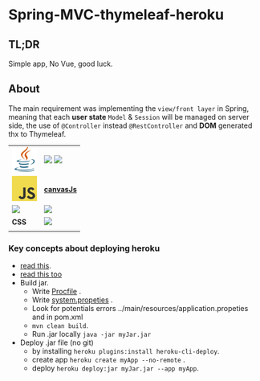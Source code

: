 # Spring-MVC-thymeleaf-heroku
## TL;DR
Simple app, No Vue, good luck.

## About
The main requirement was implementing the ``view/front layer`` in Spring, meaning that each **user state** ``Model`` & ``Session`` will be managed on server side, the use of ``@Controller`` instead ``@RestController`` and **DOM** generated thx to Thymeleaf.

|  | | 
| ------------- | ------------- | 
| <img width="50" src="https://raw.githubusercontent.com/github/explore/80688e429a7d4ef2fca1e82350fe8e3517d3494d/topics/java/java.png" /> | [<img width="50" src="https://avatars0.githubusercontent.com/u/317776?s=200&v=4" />](https://github.com/spring-projects/spring-boot) [<img width="50" src="https://avatars0.githubusercontent.com/u/1492367?s=200&v=4" />](https://github.com/thymeleaf) | 
| <img width="50" src="https://raw.githubusercontent.com/github/explore/80688e429a7d4ef2fca1e82350fe8e3517d3494d/topics/javascript/javascript.png"> | [**canvasJs**](https://canvasjs.com/) |
| <img width="35%" src="https://avatars0.githubusercontent.com/u/1525981?s=200&v=4"> |  <img width="50" src="https://avatars0.githubusercontent.com/u/983927?s=200&v=4" />  |
|  **CSS** | [<img width="50" src="https://avatars1.githubusercontent.com/u/2918581?s=200&v=4">](https://github.com/twbs) |
|  |  |

### Key concepts about deploying heroku

- [read this](https://www.callicoder.com/deploy-host-spring-boot-apps-on-heroku/).
- [read this too](https://devcenter.heroku.com/articles/deploying-java#verify-that-your-pom-xml-file-is-set-up-correctly)
- Build jar.
  - Write [Procfile](https://github.com/addUsername/Spring-MVC-thymeleaf-heroku/blob/main/app/Procfile) .
  - Write [system.propeties](https://github.com/addUsername/Spring-MVC-thymeleaf-heroku/blob/main/app/system.properties) .
  - Look for potentials errors ../main/resources/application.propeties and in pom.xml
  - ``mvn clean build``.
  - Run .jar locally `` java -jar myJar.jar ``
- Deploy .jar file (no git)
  - by installing ``heroku plugins:install heroku-cli-deploy``.
  - create app ``heroku create myApp --no-remote`` .
  - deploy ``heroku deploy:jar myJar.jar --app myApp``.
